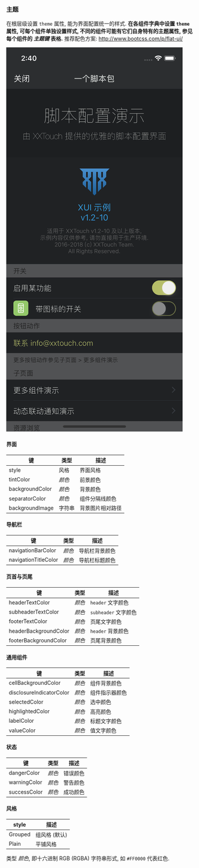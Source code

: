 ### 主题

在根层级设置 `theme` 属性, 能为界面配置统一的样式. **在各组件字典中设置 `theme` 属性, 可每个组件单独设置样式, 不同的组件可能有它们自身特有的主题属性, 参见每个组件的 *主题键* 表格.** 推荐配色方案: http://www.bootcss.com/p/flat-ui/

![XUI-Dark.png](Theme/XUI-Dark.png)


#### 界面

|键|类型|描述|
|---|---|---|
|style|风格|界面风格|
|tintColor|*颜色*|前景颜色|
|backgroundColor|*颜色*|背景颜色|
|separatorColor|*颜色*|组件分隔线颜色|
|backgroundImage|字符串|背景图片相对路径|


#### 导航栏

|键|类型|描述|
|---|---|---|
|navigationBarColor|*颜色*|导航栏背景颜色|
|navigationTitleColor|*颜色*|导航栏标题颜色|


#### 页首与页尾

|键|类型|描述|
|---|---|---|
|headerTextColor|*颜色*|`header` 文字颜色|
|subheaderTextColor|*颜色*|`subheader` 文字颜色|
|footerTextColor|*颜色*|页尾文字颜色|
|headerBackgroundColor|*颜色*|`header` 背景颜色|
|footerBackgroundColor|*颜色*|页尾背景颜色|


#### 通用组件

|键|类型|描述|
|---|---|---|
|cellBackgroundColor|*颜色*|组件背景颜色|
|disclosureIndicatorColor|*颜色*|组件指示器颜色|
|selectedColor|*颜色*|选中颜色|
|highlightedColor|*颜色*|高亮颜色|
|labelColor|*颜色*|标题文字颜色|
|valueColor|*颜色*|值文字颜色|


#### 状态

|键|类型|描述|
|---|---|---|
|dangerColor|*颜色*|错误颜色|
|warningColor|*颜色*|警告颜色|
|successColor|*颜色*|成功颜色|


#### 风格

|style|描述|
|---|---|
|Grouped|组风格 (默认)|
|Plain|平铺风格|


类型 *颜色*, 即十六进制 RGB (RGBA) 字符串形式, 如 `#FF0000` 代表红色. 

